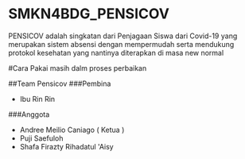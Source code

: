 # SMKN4BDG_PENSICOV
PENSICOV adalah singkatan dari Penjagaan Siswa dari Covid-19 yang merupakan sistem absensi dengan mempermudah serta mendukung protokol kesehatan yang nantinya diterapkan di masa new normal

#Cara Pakai 
masih dalm proses perbaikan

##Team Pensicov
###Pembina
- Ibu Rin Rin

###Anggota
- Andree Meilio Caniago ( Ketua )
- Puji Saefuloh
- Shafa Firazty Rihadatul 'Aisy
